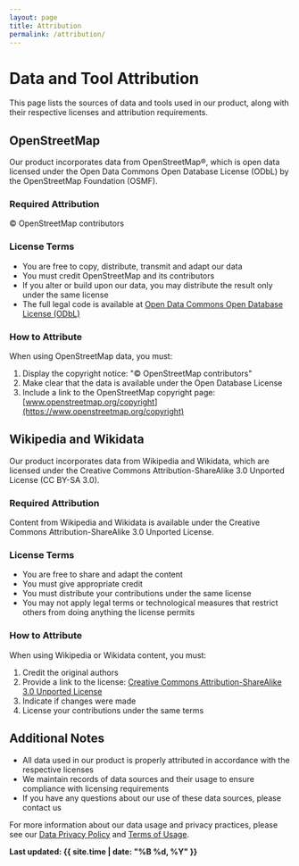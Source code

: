 ```yaml
---
layout: page
title: Attribution
permalink: /attribution/
---
```


# Data and Tool Attribution

This page lists the sources of data and tools used in our product, along with their respective licenses and attribution requirements.

## OpenStreetMap

Our product incorporates data from OpenStreetMap®, which is open data licensed under the Open Data Commons Open Database License (ODbL) by the OpenStreetMap Foundation (OSMF).

### Required Attribution
© OpenStreetMap contributors

### License Terms
- You are free to copy, distribute, transmit and adapt our data
- You must credit OpenStreetMap and its contributors
- If you alter or build upon our data, you may distribute the result only under the same license
- The full legal code is available at [Open Data Commons Open Database License (ODbL)](https://opendatacommons.org/licenses/odbl/)

### How to Attribute
When using OpenStreetMap data, you must:
1. Display the copyright notice: "© OpenStreetMap contributors"
2. Make clear that the data is available under the Open Database License
3. Include a link to the OpenStreetMap copyright page: [www.openstreetmap.org/copyright](https://www.openstreetmap.org/copyright)

## Wikipedia and Wikidata

Our product incorporates data from Wikipedia and Wikidata, which are licensed under the Creative Commons Attribution-ShareAlike 3.0 Unported License (CC BY-SA 3.0).

### Required Attribution
Content from Wikipedia and Wikidata is available under the Creative Commons Attribution-ShareAlike 3.0 Unported License.

### License Terms
- You are free to share and adapt the content
- You must give appropriate credit
- You must distribute your contributions under the same license
- You may not apply legal terms or technological measures that restrict others from doing anything the license permits

### How to Attribute
When using Wikipedia or Wikidata content, you must:
1. Credit the original authors
2. Provide a link to the license: [Creative Commons Attribution-ShareAlike 3.0 Unported License](https://creativecommons.org/licenses/by-sa/3.0/)
3. Indicate if changes were made
4. License your contributions under the same terms

## Additional Notes

- All data used in our product is properly attributed in accordance with the respective licenses
- We maintain records of data sources and their usage to ensure compliance with licensing requirements
- If you have any questions about our use of these data sources, please contact us

For more information about our data usage and privacy practices, please see our [Data Privacy Policy](/privacy/) and [Terms of Usage](/terms/).

**Last updated: {{ site.time | date: "%B %d, %Y" }}**
